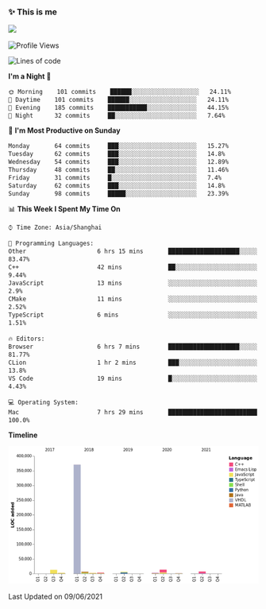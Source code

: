 <!--

**icyzeroice/icyzeroice** is a ✨ _special_ ✨ repository because its `README.md` (this file) appears on your GitHub profile.

Here are some ideas to get you started:

- 🔭 I’m currently working on ...
- 🌱 I’m currently learning ...
- 👯 I’m looking to collaborate on ...
- 🤔 I’m looking for help with ...
- 💬 Ask me about ...
- 📫 How to reach me: ...
- 😄 Pronouns: ...
- ⚡ Fun fact: ...

-->

### ✨ This is me

![](https://github-readme-stats.vercel.app/api?username=icyzeroice)

<!--START_SECTION:waka-->
![Profile Views](http://img.shields.io/badge/Profile%20Views-12-blue)

![Lines of code](https://img.shields.io/badge/From%20Hello%20World%20I%27ve%20Written-429443%20lines%20of%20code-blue)

**I'm a Night 🦉** 

```text
🌞 Morning    101 commits    ██████░░░░░░░░░░░░░░░░░░░   24.11% 
🌆 Daytime    101 commits    ██████░░░░░░░░░░░░░░░░░░░   24.11% 
🌃 Evening    185 commits    ███████████░░░░░░░░░░░░░░   44.15% 
🌙 Night      32 commits     ██░░░░░░░░░░░░░░░░░░░░░░░   7.64%

```
📅 **I'm Most Productive on Sunday** 

```text
Monday       64 commits     ███░░░░░░░░░░░░░░░░░░░░░░   15.27% 
Tuesday      62 commits     ███░░░░░░░░░░░░░░░░░░░░░░   14.8% 
Wednesday    54 commits     ███░░░░░░░░░░░░░░░░░░░░░░   12.89% 
Thursday     48 commits     ██░░░░░░░░░░░░░░░░░░░░░░░   11.46% 
Friday       31 commits     █░░░░░░░░░░░░░░░░░░░░░░░░   7.4% 
Saturday     62 commits     ███░░░░░░░░░░░░░░░░░░░░░░   14.8% 
Sunday       98 commits     █████░░░░░░░░░░░░░░░░░░░░   23.39%

```


📊 **This Week I Spent My Time On** 

```text
⌚︎ Time Zone: Asia/Shanghai

💬 Programming Languages: 
Other                    6 hrs 15 mins       ████████████████████░░░░░   83.47% 
C++                      42 mins             ██░░░░░░░░░░░░░░░░░░░░░░░   9.44% 
JavaScript               13 mins             ░░░░░░░░░░░░░░░░░░░░░░░░░   2.9% 
CMake                    11 mins             ░░░░░░░░░░░░░░░░░░░░░░░░░   2.52% 
TypeScript               6 mins              ░░░░░░░░░░░░░░░░░░░░░░░░░   1.51%

🔥 Editors: 
Browser                  6 hrs 7 mins        ████████████████████░░░░░   81.77% 
CLion                    1 hr 2 mins         ███░░░░░░░░░░░░░░░░░░░░░░   13.8% 
VS Code                  19 mins             █░░░░░░░░░░░░░░░░░░░░░░░░   4.43%

💻 Operating System: 
Mac                      7 hrs 29 mins       █████████████████████████   100.0%

```

**Timeline**

![Chart not found](https://raw.githubusercontent.com/icyzeroice/icyzeroice/main/charts/bar_graph.png) 


 Last Updated on 09/06/2021
<!--END_SECTION:waka-->

<!--

### Related
- https://github.com/abhisheknaiidu/awesome-github-profile-readme
- https://github.com/coderjojo/creative-profile-readme
- https://github.com/elangosundar/awesome-README-templates
- https://github.com/durgeshsamariya/awesome-github-profile-readme-templates
- https://github.com/anmol098/waka-readme-stats

-->
